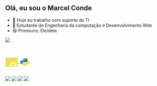 ## Olá, eu sou o Marcel Conde 

- 🔭 Hoje eu trabalho com suporte de TI
- 🌱 Estudante de Engenharia da computação e Desenvolvimento Web
- 😄 Pronouns: Ele/dele
 <div>
  <a href="https://github.com/marcelconde">
  <img height="170em" src="https://github-readme-stats.vercel.app/api?username=marcelconde&show_icons=true&theme=dracula&include_all_commits=true&count_private=true"/>

   ##
   <div style="display: inline_block"><br>
  <img align="center" alt="marcel-Js" height="30" width="40" src="https://raw.githubusercontent.com/devicons/devicon/master/icons/javascript/javascript-plain.svg">
  <img align="center" alt="Rafa-Python" height="30" width="40" src="https://raw.githubusercontent.com/devicons/devicon/master/icons/python/python-original.svg">

   ##
<div>    
  <a href="https://instagram.com/marcel_conde1" target="_blank"><img src="https://img.shields.io/badge/-Instagram-%23E4405F?style=for-the-badge&logo=instagram&logoColor=white" target="_blank"></a>
  <a href="https://twitter/marcel_conde1" target="_blank"><img src="https://img.shields.io/badge/Twitter-7289DA?style=for-the-badge&logo=twitter&logoColor=white" target="_blank"></a> 
  <a href = "mailto:marcel.conde@hotmail.com"><img src="https://img.shields.io/badge/-hotmail-%23333?style=for-the-badge&logo=hotmail&logoColor=white" target="_blank"></a>
  <a href="https://www.linkedin.com/in/marcel-sales-conde-7153a19b/" target="_blank"><img src="https://img.shields.io/badge/-LinkedIn-%230077B5?style=for-the-badge&logo=linkedin&logoColor=white" target="_blank"></a> 
</div>
